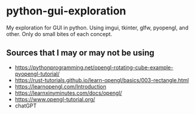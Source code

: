 # python-gui-exploration
My exploration for GUI in python. Using imgui, tkinter, glfw, pyopengl, and other. Only do small bites of each concept.


## Sources that I may or may not be using
- https://pythonprogramming.net/opengl-rotating-cube-example-pyopengl-tutorial/
- https://rust-tutorials.github.io/learn-opengl/basics/003-rectangle.html
- https://learnopengl.com/Introduction
- https://learnxinyminutes.com/docs/opengl/
- https://www.opengl-tutorial.org/
- chatGPT
